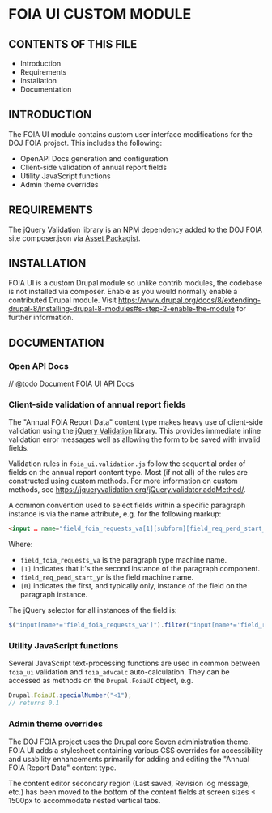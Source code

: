 FOIA UI CUSTOM MODULE
=====================

CONTENTS OF THIS FILE
---------------------

* Introduction
* Requirements
* Installation
* Documentation


INTRODUCTION
------------

The FOIA UI module contains custom user interface modifications for the DOJ FOIA
project. This includes the following:

 * OpenAPI Docs generation and configuration
 * Client-side validation of annual report fields
 * Utility JavaScript functions
 * Admin theme overrides


REQUIREMENTS
------------

The jQuery Validation library is an NPM dependency added to the DOJ FOIA
site composer.json via [Asset Packagist](https://asset-packagist.org/).


INSTALLATION
------------

FOIA UI is a custom Drupal module so unlike contrib modules, the codebase is not
installed via composer. Enable as you would normally enable a contributed Drupal
module. Visit
https://www.drupal.org/docs/8/extending-drupal-8/installing-drupal-8-modules#s-step-2-enable-the-module
for further information.


DOCUMENTATION
-------------


### Open API Docs

// @todo Document FOIA UI API Docs


### Client-side validation of annual report fields

The "Annual FOIA Report Data" content type makes heavy use of client-side
validation using the [jQuery Validation](https://jqueryvalidation.org/) library.
This provides immediate inline validation error messages well as allowing the
form to be saved with invalid fields.

Validation rules in `foia_ui.validation.js` follow the sequential order of
fields on the annual report content type. Most (if not all) of the rules are
constructed using custom methods. For more information on custom methods, see
https://jqueryvalidation.org/jQuery.validator.addMethod/.

A common convention used to select fields within a specific paragraph instance
is via the name attribute, e.g. for the following markup:

```html
<input … name="field_foia_requests_va[1][subform][field_req_pend_start_yr][0][value]" …>
```

Where:

- `field_foia_requests_va` is the paragraph type machine name.
- `[1]` indicates that it's the second instance of the paragraph component.
- `field_req_pend_start_yr` is the field machine name.
- `[0]` indicates the first, and typically only, instance of the field on the
paragraph instance.

The jQuery selector for all instances of the field is:

```js
$("input[name*='field_foia_requests_va']").filter("input[name*='field_req_pend_start_yr'])
```


### Utility JavaScript functions

Several JavaScript text-processing functions are used in common between
`foia_ui` validation and `foia_advcalc` auto-calculation. They can be accessed
as methods on the `Drupal.FoiaUI` object, e.g.

```js
Drupal.FoiaUI.specialNumber("<1");
// returns 0.1
```

### Admin theme overrides

The DOJ FOIA project uses the Drupal core Seven administration theme. FOIA UI
adds a stylesheet containing various CSS overrides for accessibility and
usability enhancements primarily for adding and editing the "Annual FOIA Report
Data" content type.

The content editor secondary region (Last saved, Revision log message, etc.) has
been moved to the bottom of the content fields at screen sizes ≤ 1500px to
accommodate nested vertical tabs.
